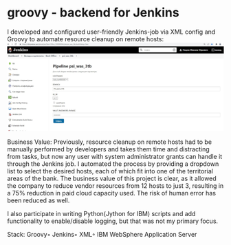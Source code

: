 # groovy - backend for Jenkins

I developed and configured user-friendly Jenkins-job via XML config and Groovy to automate resource cleanup on remote hosts:
![](shot.jpg)

Business Value:
Previously, resource cleanup on remote hosts had to be manually performed by developers and takes them time and distracting from tasks, but now any user with system administrator grants can handle it through the Jenkins job. I automated the process by providing a dropdown list to select the desired hosts, each of which fit into one of the territorial areas of the bank. The business value of this project is clear, as it allowed the company to reduce vendor resources from 12 hosts to just 3, resulting in a 75% reduction in paid cloud capacity used. The risk of human error has been reduced as well.

I also participate in writing Python(Jython for IBM) scripts and add functionality to enable/disable logging, but that was not my primary focus.

Stack: Groovy◦ Jenkins◦ XML◦ IBM WebSphere Application Server
